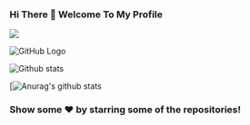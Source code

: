 ### Hi There 👋 Welcome To My Profile
![](https://komarev.com/ghpvc/?username=your-SR-Sunny-Raj&color=orange&style=plastic)

![GitHub Logo](https://media.giphy.com/media/dxn6fRlTIShoeBr69N/giphy.gif)

![Github stats](https://github-readme-stats.vercel.app/api?username=SR-Sunny-Raj&color=red)

[![Anurag's github stats](https://github-readme-stats.vercel.app/api?username=SR-Sunny-Raj)

### Show some ❤️ by starring some of the repositories!
